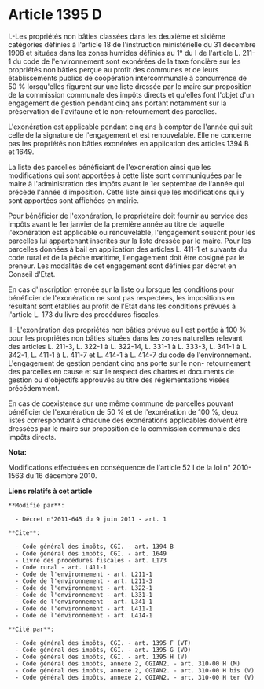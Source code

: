 # Article 1395 D

I.-Les propriétés non bâties classées dans les deuxième et sixième catégories définies à l'article 18 de l'instruction
ministérielle du 31 décembre 1908 et situées dans les zones humides définies au 1° du I de l'article L. 211-1 du code de
l'environnement sont exonérées de la taxe foncière sur les propriétés non bâties perçue au profit des communes et de leurs
établissements publics de coopération intercommunale à concurrence de 50 % lorsqu'elles figurent sur une liste dressée par le
maire sur proposition de la commission communale des impôts directs et qu'elles font l'objet d'un engagement de gestion
pendant cinq ans portant notamment sur la préservation de l'avifaune et le non-retournement des parcelles. 

L'exonération est applicable pendant cinq ans à compter de l'année qui suit celle de la signature de l'engagement et est
renouvelable. Elle ne concerne pas les propriétés non bâties exonérées en application des articles 1394 B et 1649. 

La liste des parcelles bénéficiant de l'exonération ainsi que les modifications qui sont apportées à cette liste sont
communiquées par le maire à l'administration des impôts avant le 1er septembre de l'année qui précède l'année d'imposition.
Cette liste ainsi que les modifications qui y sont apportées sont affichées en mairie. 

Pour bénéficier de l'exonération, le propriétaire doit fournir au service des impôts avant le 1er janvier de la première
année au titre de laquelle l'exonération est applicable ou renouvelable, l'engagement souscrit pour les parcelles lui
appartenant inscrites sur la liste dressée par le maire. Pour les parcelles données à bail en application des articles L.
411-1 et suivants du code rural et de la pêche maritime, l'engagement doit être cosigné par le preneur. Les modalités de cet
engagement sont définies par décret en Conseil d'Etat. 

En cas d'inscription erronée sur la liste ou lorsque les conditions pour bénéficier de l'exonération ne sont pas respectées,
les impositions en résultant sont établies au profit de l'Etat dans les conditions prévues à l'article L. 173 du livre des
procédures fiscales. 

II.-L'exonération des propriétés non bâties prévue au I est portée à 100 % pour les propriétés non bâties situées dans les
zones naturelles relevant des articles L. 211-3, L. 322-1 à L. 322-14, L. 331-1 à L. 333-3, L. 341-1 à L. 342-1, L. 411-1 à
L. 411-7 et L. 414-1 à L. 414-7 du code de l'environnement. L'engagement de gestion pendant cinq ans porte sur le non-
retournement des parcelles en cause et sur le respect des chartes et documents de gestion ou d'objectifs approuvés au titre
des réglementations visées précédemment. 

En cas de coexistence sur une même commune de parcelles pouvant bénéficier de l'exonération de 50 % et de l'exonération de
100 %, deux listes correspondant à chacune des exonérations applicables doivent être dressées par le maire sur proposition de
la commission communale des impôts directs.

**Nota:**

Modifications effectuées en conséquence de l'article 52 I de la loi n° 2010-1563 du 16 décembre 2010.

**Liens relatifs à cet article**

	**Modifié par**:

	  - Décret n°2011-645 du 9 juin 2011 - art. 1

	**Cite**:

	  - Code général des impôts, CGI. - art. 1394 B
	  - Code général des impôts, CGI. - art. 1649
	  - Livre des procédures fiscales - art. L173
	  - Code rural - art. L411-1
	  - Code de l'environnement - art. L211-1
	  - Code de l'environnement - art. L211-3
	  - Code de l'environnement - art. L322-1
	  - Code de l'environnement - art. L331-1
	  - Code de l'environnement - art. L341-1
	  - Code de l'environnement - art. L411-1
	  - Code de l'environnement - art. L414-1

	**Cité par**:

	  - Code général des impôts, CGI. - art. 1395 F (VT)
	  - Code général des impôts, CGI. - art. 1395 G (VD)
	  - Code général des impôts, CGI. - art. 1395 H (V)
	  - Code général des impôts, annexe 2, CGIAN2. - art. 310-00 H (M)
	  - Code général des impôts, annexe 2, CGIAN2. - art. 310-00 H bis (V)
	  - Code général des impôts, annexe 2, CGIAN2. - art. 310-00 H ter (V)
